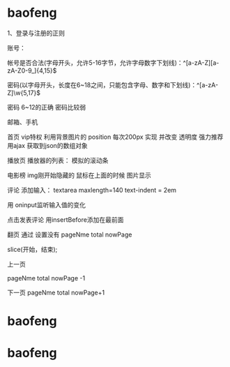 # baofeng
1、登录与注册的正则

账号：

帐号是否合法(字母开头，允许5-16字节，允许字母数字下划线)：^[a-zA-Z][a-zA-Z0-9_]{4,15}$

密码(以字母开头，长度在6~18之间，只能包含字母、数字和下划线)：^[a-zA-Z]\w{5,17}$ 

密码 6~12的正确 密码比较弱


邮箱、手机

首页 vip特权 利用背景图片的 position 每次200px 实现 并改变 透明度 
     强力推荐
     用ajax 获取到json的数组对象

播放页
  播放器的列表： 模拟的滚动条

电影榜 img刚开始隐藏的 鼠标在上面的时候 图片显示
   

评论 
 添加输入：
textarea maxlength=140 text-indent = 2em

用 oninput监听输入值的变化

点击发表评论 
	用insertBefore添加在最前面

翻页 通过 设置没有 pageNme total nowPage
 
slice(开始，结束);

上一页

pageNme total nowPage -1

下一页
pageNme total nowPage+1
  
# baofeng
# baofeng
